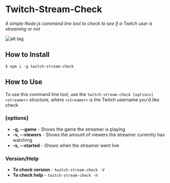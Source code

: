 # Twitch-Stream-Check
*A simple Node.js command line tool to check to see if a Twitch user is streaming or not*

![alt tag](https://raw.githubusercontent.com/joeleisner/twitch-stream-check/screenshot.png)

## How to Install
```
$ npm i -g twitch-stream-check
```

## How to Use
To use this command line tool, use the `twitch-stream-check [options] <streamer>` structure, where `<streamer>` is the Twitch username you'd like check

### [options]
* **-g, --game** - Shows the game the streamer is playing
* **-v, --viewers** - Shows the amount of viewers the streamer currently has watching
* **-s, --started** - Shows when the streamer went live

### Version/Help
* **To check version** - `twitch-stream-check -V`
* **To check help** - `twitch-stream-check -h`
